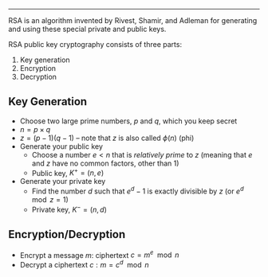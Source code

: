 - - -

RSA is an algorithm invented by Rivest, Shamir, and Adleman for generating and using these special private and public keys.

RSA public key cryptography consists of three parts: 
1) Key generation 
2) Encryption
3) Decryption

## Key Generation

- Choose two large prime numbers, $p$ and $q$, which you keep secret
- $n = p \times q$
- $z = (p-1)(q-1)$ – note that $z$ is also called $\phi(n)$ (phi)
- Generate your public key
    - Choose a number $e < n$ that is _relatively prime_ to $z$ (meaning that $e$ and $z$ have no common factors, other than 1)
    - Public key, $K^+ = (n, e)$
- Generate your private key
    - Find the number $d$ such that $e^d-1$ is exactly divisible by $z$ (or $e^d\mod z = 1$)
    - Private key, $K^- = (n, d)$

## Encryption/Decryption

- Encrypt a message $m$: ciphertext$~c = m^e \mod n$
- Decrypt a ciphertext $c: m = c^d \mod n$

